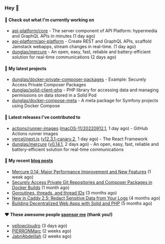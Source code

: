 ### Hey 👋

#### 👷 Check out what I'm currently working on

- [api-platform/core](https://github.com/api-platform/core) - The server component of API Platform: hypermedia and GraphQL APIs in minutes (1 day ago)
- [api-platform/api-platform](https://github.com/api-platform/api-platform) - Create REST and GraphQL APIs, scaffold Jamstack webapps, stream changes in real-time. (1 day ago)
- [dunglas/mercure](https://github.com/dunglas/mercure) - An open, easy, fast, reliable and battery-efficient solution for real-time communications (2 days ago)

#### 🌱 My latest projects

- [dunglas/docker-private-composer-packages](https://github.com/dunglas/docker-private-composer-packages) - Example: Securely Access Private Composer Packages
- [dunglas/solid-client-php](https://github.com/dunglas/solid-client-php) - PHP library for accessing data and managing permissions on data stored in a Solid Pod
- [dunglas/docker-compose-meta](https://github.com/dunglas/docker-compose-meta) - A meta package for Symfony projects using Docker Compose

#### 🔭 Latest releases I've contributed to

- [actions/runner-images](https://github.com/actions/runner-images) ([macOS-11/20220912.1](https://github.com/actions/runner-images/releases/tag/macOS-11%2F20220912.1), 1 day ago) - GitHub Actions runner images
- [vercel/next.js](https://github.com/vercel/next.js) ([v12.3.1-canary.2](https://github.com/vercel/next.js/releases/tag/v12.3.1-canary.2), 1 day ago) - The React Framework
- [dunglas/mercure](https://github.com/dunglas/mercure) ([v0.14.1](https://github.com/dunglas/mercure/releases/tag/v0.14.1), 2 days ago) - An open, easy, fast, reliable and battery-efficient solution for real-time communications

#### 📜 My recent [blog posts](https://dunglas.fr)

- [Mercure 0.14: Major Performance Improvement and New Features](https://dunglas.fr/2022/09/mercure-0-14/) (1 week ago)
- [Securely Access Private Git Repositories and Composer Packages in Docker Builds](https://dunglas.fr/2022/08/securely-access-private-git-repositories-and-composer-packages-in-docker-builds/) (1 month ago)
- [Goroutines, threads, and thread IDs](https://dunglas.fr/2022/05/goroutines-threads-and-thread-ids/) (3 months ago)
- [New in Caddy 2.5: Redact Sensitive Data from Your Logs](https://dunglas.fr/2022/04/caddy-logging-security-improvements/) (4 months ago)
- [Building Decentralized Web Apps with Solid and PHP](https://dunglas.fr/2022/04/building-decentralized-web-apps-with-solid-and-php/) (5 months ago)

#### ❤️ These awesome people [sponsor me](https://github.com/sponsors/dunglas) (thank you!)

- [yellowcloudro](https://github.com/yellowcloudro) (3 days ago)
- [PIERRONMarc](https://github.com/PIERRONMarc) (2 weeks ago)
- [JabriAbdelilah](https://github.com/JabriAbdelilah) (2 weeks ago)
